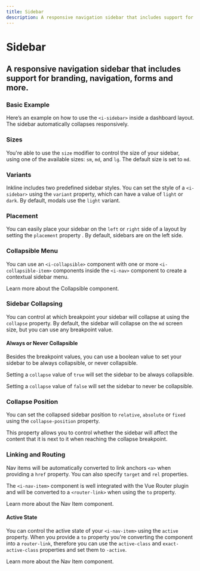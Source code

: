 ```yaml
---
title: Sidebar
description: A responsive navigation sidebar that includes support for branding, navigation, forms and more.
---
```


<script setup>
import * as examples from '../examples';
</script>


# Sidebar
## A responsive navigation sidebar that includes support for branding, navigation, forms and more.

### Basic Example
Here’s an example on how to use the `<i-sidebar>` inside a dashboard layout. The sidebar automatically collapses responsively.

<example type="sidebar" :component="examples.ISidebarBasicExample" :html="examples.ISidebarBasicExampleHTML" :js="examples.ISidebarBasicExampleJS"></example>

### Sizes
You're able to use the `size` modifier to control the size of your sidebar, using one of the available sizes: `sm`, `md`, and `lg`. 
The default size is set to `md`.

<example type="sidebar" :component="examples.ISidebarSizeVariantsExample" :html="examples.ISidebarSizeVariantsExampleHTML" :js="examples.ISidebarSizeVariantsExampleJS"></example>

### Variants
Inkline includes two predefined sidebar styles. You can set the style of a `<i-sidebar>` using the `variant` property, which can have a value of `light` or `dark`. By default, modals use the `light` variant.

<example type="sidebar" :component="examples.ISidebarColorVariantsExample" :html="examples.ISidebarColorVariantsExampleHTML" :js="examples.ISidebarColorVariantsExampleJS"></example>

### Placement
You can easily place your sidebar on the `left` or `right` side of a layout by setting the `placement` property . By default, sidebars are on the left side.

<example type="sidebar" :component="examples.ISidebarPlacementExample" :html="examples.ISidebarPlacementExampleHTML" :js="examples.ISidebarPlacementExampleJS"></example>

### Collapsible Menu
You can use an `<i-collapsible>` component with one or more `<i-collapsible-item>` components inside the `<i-nav>` component to create a contextual sidebar menu. 

<router-link :to="{ name: 'docs-components-collapsible' }">Learn more about the Collapsible component.</router-link>

<example type="sidebar" :component="examples.ISidebarCollapsibleExample" :html="examples.ISidebarCollapsibleExampleHTML" :js="examples.ISidebarCollapsibleExampleJS"></example>

### Sidebar Collapsing
You can control at which breakpoint your sidebar will collapse at using the `collapse` property. By default, the sidebar will collapse on the `md` screen size, but you can use any breakpoint value.

<example type="sidebar" :component="examples.ISidebarCollapseBreakpointExample" :html="examples.ISidebarCollapseBreakpointExampleHTML" :js="examples.ISidebarCollapseBreakpointExampleJS"></example>

#### Always or Never Collapsible

Besides the breakpoint values, you can use a boolean value to set your sidebar to be always collapsible, or never collapsible.

Setting a `collapse` value of `true` will set the sidebar to be always collapsible.

<example type="sidebar" :component="examples.ISidebarCollapseTrueExample" :html="examples.ISidebarCollapseTrueExampleHTML"></example>

Setting a `collapse` value of `false` will set the sidebar to never be collapsible.

<example type="sidebar" :component="examples.ISidebarCollapseFalseExample" :html="examples.ISidebarCollapseFalseExampleHTML"></example>

### Collapse Position
You can set the collapsed sidebar position to `relative`, `absolute` or `fixed` using the `collapse-position` property.

This property allows you to control whether the sidebar will affect the content that it is next to it when reaching the collapse breakpoint.

<example type="sidebar" :component="examples.ISidebarCollapsePositionExample" :html="examples.ISidebarCollapsePositionExampleHTML" :js="examples.ISidebarCollapsePositionExampleJS"></example>

### Linking and Routing
Nav items will be automatically converted to link anchors `<a>` when providing a `href` property. You can also specify `target` and `rel` properties.

The `<i-nav-item>` component is well integrated with the Vue Router plugin and will be converted to a `<router-link>` when using the `to` property.

<router-link :to="{ name: 'docs-components-nav' }">Learn more about the Nav Item component.</router-link>

<example type="sidebar" :component="examples.ISidebarRoutingExample" :html="examples.ISidebarRoutingExampleHTML"></example>

#### Active State

You can control the active state of your `<i-nav-item>` using the `active` property. When you provide a `to` property you're converting the component into a `router-link`, therefore you can use the `active-class` and `exact-active-class` properties and set them to `-active`.

<router-link :to="{ name: 'docs-components-nav' }">Learn more about the Nav Item component.</router-link>

<example type="sidebar" :component="examples.ISidebarRoutingActiveExample" :html="examples.ISidebarRoutingActiveExampleHTML"></example>
